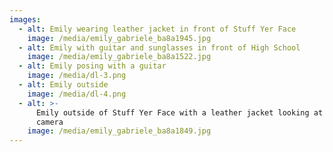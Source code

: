 ```yaml
---
images:
  - alt: Emily wearing leather jacket in front of Stuff Yer Face
    image: /media/emily_gabriele_ba8a1945.jpg
  - alt: Emily with guitar and sunglasses in front of High School
    image: /media/emily_gabriele_ba8a1522.jpg
  - alt: Emily posing with a guitar
    image: /media/dl-3.png
  - alt: Emily outside
    image: /media/dl-4.png
  - alt: >-
      Emily outside of Stuff Yer Face with a leather jacket looking at the
      camera
    image: /media/emily_gabriele_ba8a1849.jpg
---
```



